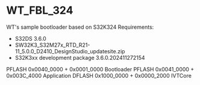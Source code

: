 # WT_FBL_324
WT's sample bootloader based on S32K324
Requirements:
 - S32DS 3.6.0
 - SW32K3_S32M27x_RTD_R21-11_5.0.0_D2410_DesignStudio_updatesite.zip
 - S32K3xx development package	3.6.0.202411272154

PFLASH 0x0040_0000 + 0x0001_0000 Bootloader
PFLASH 0x0041_0000 + 0x003C_4000 Application
DFLASH 0x1000_0000 + 0x0000_2000 IVTCore
